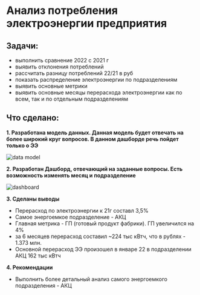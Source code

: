 # Анализ потребления электроэнергии предприятия
## Задачи:
  - выполнить сравнение 2022 с 2021 г
  - выявить отклонения потреблений
  - рассчитать разницу потреблений 22/21 в руб
  - показать распределение электроэнергии по подразделениям
  - выявить основные метрики
  - выявить основные месяцы перерасхода электроэнергии как по всем, так и по отдельным подразделениям

## Что сделано:

**1. Разработана модель данных. Данная модель будет отвечать на более широкий  круг вопросов. В данном дашборде речь пойдет только о ЭЭ**


![data model](https://user-images.githubusercontent.com/96660385/182109935-c3a507d4-66dc-4e7f-b380-c28d2b3b3078.png)


**2. Разработан Дашборд, отвечающий на заданные вопросы. Есть возможность изменять месяц и подразделение**


![dashboard](https://user-images.githubusercontent.com/96660385/182112980-69238b74-c103-4658-8351-c491b004a24c.png)


**3. Сделаны выводы**
  - Перерасход по электроэнергии к 21г составл 3,5%
  - Самое энергоемкое подразделение - АКЦ
  - Главная метрика - ГП (готовый продукт фабрики). ГП увеличился на 4%  
  - за 6 месяцев перерасход составил ~224 тыс кВтч, что в рублях - 1.373 млн.
  - Основной перерасход ЭЭ произошел в январе 22 в подразделении АКЦ 162 тыс кВтч
  
**4. Рекомендации**
  - Выполнить более детальный анализ самого энергоемкого подразделения - АКЦ
